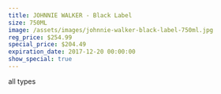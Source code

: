 ```yaml
---
title: JOHNNIE WALKER - Black Label
size: 750ML
image: /assets/images/johnnie-walker-black-label-750ml.jpg
reg_price: $254.99
special_price: $204.49
expiration_date: 2017-12-20 00:00:00
show_special: true
---
```



all types
